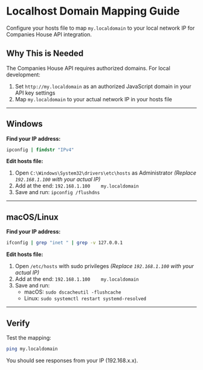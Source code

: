 # Localhost Domain Mapping Guide

Configure your hosts file to map `my.localdomain` to your local network IP for Companies House API integration.

## Why This is Needed

The Companies House API requires authorized domains. For local development:
1. Set `http://my.localdomain` as an authorized JavaScript domain in your API key settings
2. Map `my.localdomain` to your actual network IP in your hosts file

---

## Windows

**Find your IP address:**
```cmd
ipconfig | findstr "IPv4"
```

**Edit hosts file:**
1. Open `C:\Windows\System32\drivers\etc\hosts` as Administrator
*(Replace `192.168.1.100` with your actual IP)*
2. Add at the end: `192.168.1.100    my.localdomain`
3. Save and run: `ipconfig /flushdns`



---

## macOS/Linux

**Find your IP address:**
```bash
ifconfig | grep "inet " | grep -v 127.0.0.1
```

**Edit hosts file:**
1. Open `/etc/hosts` with sudo privileges
*(Replace `192.168.1.100` with your actual IP)*
2. Add at the end: `192.168.1.100    my.localdomain`
3. Save and run:
   - macOS: `sudo dscacheutil -flushcache`
   - Linux: `sudo systemctl restart systemd-resolved`

---

## Verify

Test the mapping:
```bash
ping my.localdomain
```
You should see responses from your IP (192.168.x.x).